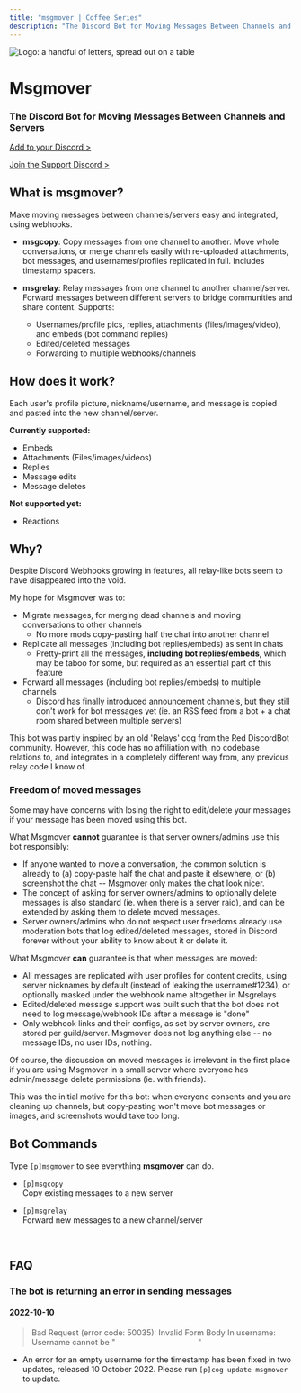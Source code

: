 ```yaml
---
title: "msgmover | Coffee Series"
description: "The Discord Bot for Moving Messages Between Channels and Servers. Copy messages from one channel to another, or continuously relay messages to other channels/servers. Make moving messages between channels/servers easy and integrated, using webhooks."
---
```


<img src="/img/msgmover.jpg" alt="Logo: a handful of letters, spread out on a table" class="h-24 aspect-square rounded mb-2" />

# Msgmover

<CogHero cog="msgmover" desc="Make moving messages between channels/servers easy and integrated, using webhooks. &#13;&#13;msgcopy: Copy messages from one channel to another. Move whole conversations, or merge channels easily with re-uploaded attachments, bot messages, and usernames/profiles replicated in full. Includes timestamp spacers. &#13;&#13;msgrelay: Relay messages from one channel to another channel/server. Supports usernames/profile pics, replies, attachments (files/images/video), and embeds (bot command replies). Supports edited/deleted messages. Supports forwarding to multiple webhooks/channels. Forward messages between different servers to bridge communities and share content." />

<div class="text-center py-6">
  <h3>The Discord Bot for Moving Messages Between Channels and Servers</h3>
  <p>
    <a href="/coffee/start">Add to your Discord ></a>
  </p>
  <p>
    <a href="/discord">Join the Support Discord ></a>
  </p>
</div>


## What is msgmover?

Make moving messages between channels/servers easy and integrated, using webhooks.

- **msgcopy**: Copy messages from one channel to another. Move whole conversations, or merge channels easily with re-uploaded attachments, bot messages, and usernames/profiles replicated in full. Includes timestamp spacers.  

- **msgrelay**: Relay messages from one channel to another channel/server. Forward messages between different servers to bridge communities and share content. Supports:
  - Usernames/profile pics, replies, attachments (files/images/video), and embeds (bot command replies)
  - Edited/deleted messages
  - Forwarding to multiple webhooks/channels 


## How does it work?

Each user's profile picture, nickname/username, and message is copied and pasted into the new channel/server.

**Currently supported:**
- Embeds
- Attachments (Files/images/videos)
- Replies
- Message edits
- Message deletes

**Not supported yet:**
- Reactions


## Why?

Despite Discord Webhooks growing in features, all relay-like bots seem to have disappeared into the void.

My hope for Msgmover was to:
- Migrate messages, for merging dead channels and moving conversations to other channels
  - No more mods copy-pasting half the chat into another channel
- Replicate all messages (including bot replies/embeds) as sent in chats
  - Pretty-print all the messages, **including bot replies/embeds**, which may be taboo for some, but required as an essential part of this feature
- Forward all messages (including bot replies/embeds) to multiple channels
  - Discord has finally introduced announcement channels, but they still don't work for bot messages yet (ie. an RSS feed from a bot + a chat room shared between multiple servers)

This bot was partly inspired by an old 'Relays' cog from the Red DiscordBot community. However, this code has no affiliation with, no codebase relations to, and integrates in a completely different way from, any previous relay code I know of.


### Freedom of moved messages

Some may have concerns with losing the right to edit/delete your messages if your message has been moved using this bot.

What Msgmover **cannot** guarantee is that server owners/admins use this bot responsibly:
- If anyone wanted to move a conversation, the common solution is already to (a) copy-paste half the chat and paste it elsewhere, or (b) screenshot the chat -- Msgmover only makes the chat look nicer.
- The concept of asking for server owners/admins to optionally delete messages is also standard (ie. when there is a server raid), and can be extended by asking them to delete moved messages.
- Server owners/admins who do not respect user freedoms already use moderation bots that log edited/deleted messages, stored in Discord forever without your ability to know about it or delete it.

What Msgmover **can** guarantee is that when messages are moved:
- All messages are replicated with user profiles for content credits, using server nicknames by default (instead of leaking the username#1234), or optionally masked under the webhook name altogether in Msgrelays
- Edited/deleted message support was built such that the bot does not need to log message/webhook IDs after a message is "done"
- Only webhook links and their configs, as set by server owners, are stored per guild/server. Msgmover does not log anything else -- no message IDs, no user IDs, nothing.

Of course, the discussion on moved messages is irrelevant in the first place if you are using Msgmover in a small server where everyone has admin/message delete permissions (ie. with friends).

This was the initial motive for this bot: when everyone consents and you are cleaning up channels, but copy-pasting won't move bot messages or images, and screenshots would take too long.


## Bot Commands

Type `[p]msgmover` to see everything **msgmover** can do.

- `[p]msgcopy`  
Copy existing messages to a new server  

- `[p]msgrelay`  
Forward new messages to a new channel/server

<br />


## FAQ

### **The bot is returning an error in sending messages**

#### 2022-10-10

> Bad Request (error code: 50035): Invalid Form Body
> In username: Username cannot be "឵                     ឵"

- An error for an empty username for the timestamp has been fixed in two updates, released 10 October 2022. Please run `[p]cog update msgmover` to update.
